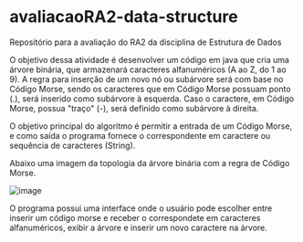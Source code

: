 # avaliacaoRA2-data-structure
Repositório para a avaliação do RA2 da disciplina de Estrutura de Dados

O objetivo dessa atividade é desenvolver um código em java que cria uma árvore binária, que armazenará caracteres alfanuméricos (A ao Z, do 1 ao 9). A regra para inserção de um novo nó ou subárvore será com base no Código Morse, sendo os caracteres que em Código Morse possuam ponto (.), será inserido como subárvore à esquerda. Caso o caractere, em Código Morse, possua "traço" (-), será definido como subárvore à direita.

O objetivo principal do algoritmo é permitir a entrada de um Código Morse, e como saída o programa fornece o correspondente em caractere ou sequência de caracteres (String).

Abaixo uma imagem da topologia da árvore binária com a regra de Código Morse.

![image](https://github.com/user-attachments/assets/e753a36d-9495-4f0e-ab8d-7792cb143d4c)

O programa possui uma interface onde o usuário pode escolher entre inserir um código morse e receber o correspondete em caracteres alfanuméricos, exibir a árvore e inserir um novo caractere na árvore.
